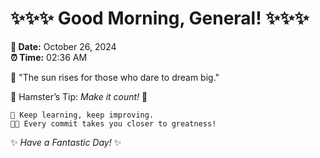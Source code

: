 # ✨✨✨ Good Morning, General! ✨✨✨

**📅 Date:** October 26, 2024  
**⏰ Time:** 02:36 AM  

🌅 "The sun rises for those who dare to dream big."  

🐹 Hamster’s Tip: _Make it count!_ 💪  

```
🚀 Keep learning, keep improving.  
🧑‍💻 Every commit takes you closer to greatness!  
```

✨ *Have a Fantastic Day!* ✨  
